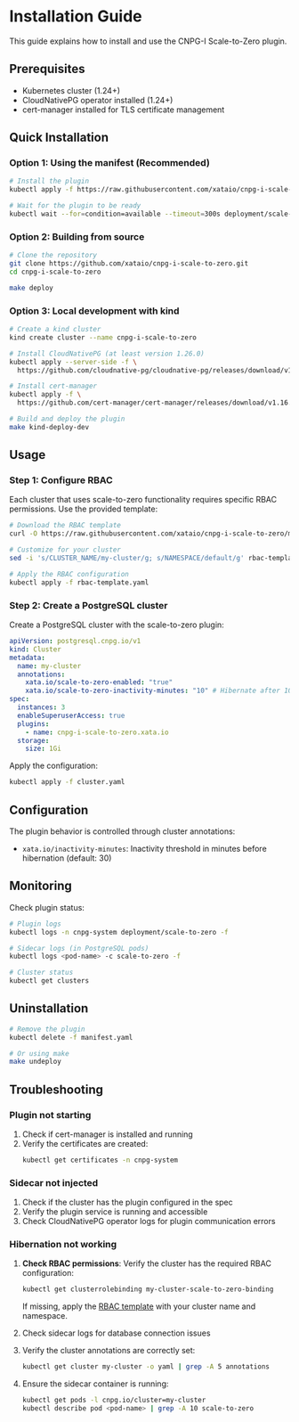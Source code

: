 # Installation Guide

This guide explains how to install and use the CNPG-I Scale-to-Zero plugin.

## Prerequisites

- Kubernetes cluster (1.24+)
- CloudNativePG operator installed (1.24+)
- cert-manager installed for TLS certificate management

## Quick Installation

### Option 1: Using the manifest (Recommended)

```bash
# Install the plugin
kubectl apply -f https://raw.githubusercontent.com/xataio/cnpg-i-scale-to-zero/main/manifest.yaml

# Wait for the plugin to be ready
kubectl wait --for=condition=available --timeout=300s deployment/scale-to-zero -n cnpg-system
```

### Option 2: Building from source

```bash
# Clone the repository
git clone https://github.com/xataio/cnpg-i-scale-to-zero.git
cd cnpg-i-scale-to-zero

make deploy
```

### Option 3: Local development with kind

```bash
# Create a kind cluster
kind create cluster --name cnpg-i-scale-to-zero

# Install CloudNativePG (at least version 1.26.0)
kubectl apply --server-side -f \
  https://github.com/cloudnative-pg/cloudnative-pg/releases/download/v1.26.0/cnpg-1.26.0.yaml

# Install cert-manager
kubectl apply -f \
  https://github.com/cert-manager/cert-manager/releases/download/v1.16.1/cert-manager.yaml

# Build and deploy the plugin
make kind-deploy-dev
```

## Usage

### Step 1: Configure RBAC

Each cluster that uses scale-to-zero functionality requires specific RBAC permissions. Use the provided template:

```bash
# Download the RBAC template
curl -O https://raw.githubusercontent.com/xataio/cnpg-i-scale-to-zero/main/doc/examples/rbac-template.yaml

# Customize for your cluster
sed -i 's/CLUSTER_NAME/my-cluster/g; s/NAMESPACE/default/g' rbac-template.yaml

# Apply the RBAC configuration
kubectl apply -f rbac-template.yaml
```

### Step 2: Create a PostgreSQL cluster

Create a PostgreSQL cluster with the scale-to-zero plugin:

```yaml
apiVersion: postgresql.cnpg.io/v1
kind: Cluster
metadata:
  name: my-cluster
  annotations:
    xata.io/scale-to-zero-enabled: "true"
    xata.io/scale-to-zero-inactivity-minutes: "10" # Hibernate after 10 minutes of inactivity
spec:
  instances: 3
  enableSuperuserAccess: true
  plugins:
    - name: cnpg-i-scale-to-zero.xata.io
  storage:
    size: 1Gi
```

Apply the configuration:

```bash
kubectl apply -f cluster.yaml
```

## Configuration

The plugin behavior is controlled through cluster annotations:

- `xata.io/inactivity-minutes`: Inactivity threshold in minutes before hibernation (default: 30)

## Monitoring

Check plugin status:

```bash
# Plugin logs
kubectl logs -n cnpg-system deployment/scale-to-zero -f

# Sidecar logs (in PostgreSQL pods)
kubectl logs <pod-name> -c scale-to-zero -f

# Cluster status
kubectl get clusters
```

## Uninstallation

```bash
# Remove the plugin
kubectl delete -f manifest.yaml

# Or using make
make undeploy
```

## Troubleshooting

### Plugin not starting

1. Check if cert-manager is installed and running
2. Verify the certificates are created:
   ```bash
   kubectl get certificates -n cnpg-system
   ```

### Sidecar not injected

1. Check if the cluster has the plugin configured in the spec
2. Verify the plugin service is running and accessible
3. Check CloudNativePG operator logs for plugin communication errors

### Hibernation not working

1. **Check RBAC permissions**: Verify the cluster has the required RBAC configuration:

   ```bash
   kubectl get clusterrolebinding my-cluster-scale-to-zero-binding
   ```

   If missing, apply the [RBAC template](doc/examples/rbac-template.yaml) with your cluster name and namespace.

2. Check sidecar logs for database connection issues
3. Verify the cluster annotations are correctly set:

   ```bash
   kubectl get cluster my-cluster -o yaml | grep -A 5 annotations
   ```

4. Ensure the sidecar container is running:
   ```bash
   kubectl get pods -l cnpg.io/cluster=my-cluster
   kubectl describe pod <pod-name> | grep -A 10 scale-to-zero
   ```

